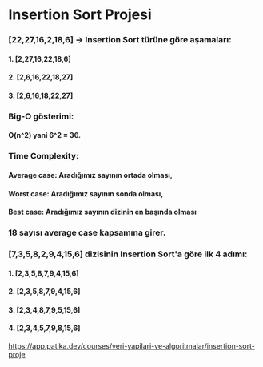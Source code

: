 # Insertion Sort Projesi

### [22,27,16,2,18,6] -> Insertion Sort türüne göre aşamaları:

#### 1. [2,27,16,22,18,6]
#### 2. [2,6,16,22,18,27]
#### 3. [2,6,16,18,22,27]

### Big-O gösterimi: 
#### O(n^2) yani 6^2 = 36.

### Time Complexity:

#### Average case: Aradığımız sayının ortada olması,
#### Worst case: Aradığımız sayının sonda olması,
#### Best case: Aradığımız sayının dizinin en başında olması

### 18 sayısı average case kapsamına girer.

### [7,3,5,8,2,9,4,15,6] dizisinin Insertion Sort'a göre ilk 4 adımı:

#### 1. [2,3,5,8,7,9,4,15,6]
#### 2. [2,3,5,8,7,9,4,15,6]
#### 3. [2,3,4,8,7,9,5,15,6]
#### 4. [2,3,4,5,7,9,8,15,6]

https://app.patika.dev/courses/veri-yapilari-ve-algoritmalar/insertion-sort-proje
